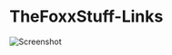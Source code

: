# TheFoxxStuff-Links
![Screenshot](https://github.com/TheFoxxStuff/thefoxxstuff-website/images/Screenshot.png)